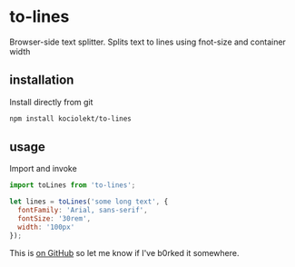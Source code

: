 # to-lines

Browser-side text splitter. Splits text to lines using fnot-size and container width

## installation

Install directly from git

```bash
npm install kociolekt/to-lines
```

## usage
Import and invoke

```javascript
import toLines from 'to-lines';

let lines = toLines('some long text', {
  fontFamily: 'Arial, sans-serif',
  fontSize: '30rem',
  width: '100px'
});
```

This is [on GitHub](https://github.com/kociolekt/to-lines) so let me know if I've b0rked it somewhere.
